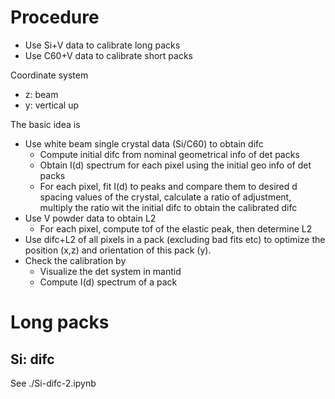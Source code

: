# Procedure

* Use Si+V data to calibrate long packs
* Use C60+V data to calibrate short packs

Coordinate system
* z: beam
* y: vertical up

The basic idea is
* Use white beam single crystal data (Si/C60) to obtain difc
  - Compute initial difc from nominal geometrical info of det packs
  - Obtain I(d) spectrum for each pixel using the initial geo info of det packs
  - For each pixel, fit I(d) to peaks and compare them to desired d spacing values of the crystal,
    calculate a ratio of adjustment, multiply the ratio wit the initial difc to obtain
    the calibrated difc
* Use V powder data to obtain L2
  - For each pixel, compute tof of the elastic peak, then determine L2
* Use difc+L2 of all pixels in a pack (excluding bad fits etc) to optimize the
  position (x,z) and orientation of this pack (y).
* Check the calibration by
  - Visualize the det system in mantid
  - Compute I(d) spectrum of a pack


# Long packs

## Si: difc

See ./Si-difc-2.ipynb

